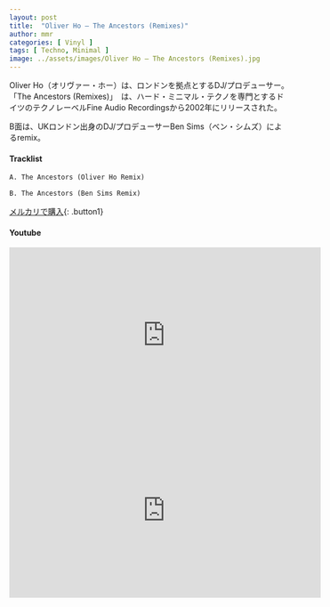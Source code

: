 ```yaml
---
layout: post
title:  "Oliver Ho – The Ancestors (Remixes)"
author: mmr
categories: [ Vinyl ]
tags: [ Techno, Minimal ]
image: ../assets/images/Oliver Ho – The Ancestors (Remixes).jpg
---
```


Oliver Ho（オリヴァー・ホー）は、ロンドンを拠点とするDJ/プロデューサー。「The Ancestors (Remixes)」　は、ハード・ミニマル・テクノを専門とするドイツのテクノレーベルFine Audio Recordingsから2002年にリリースされた。

B面は、UKロンドン出身のDJ/プロデューサーBen Sims（ベン・シムズ）によるremix。

#### Tracklist
```md
A. The Ancestors (Oliver Ho Remix)

B. The Ancestors (Ben Sims Remix)
```

[メルカリで購入](https://jp.mercari.com/item/m18959940888?afid=6142608987){: .button1}

#### Youtube
<iframe width="560" height="315" src="https://www.youtube.com/embed/2ikBLF3FAmI?si=oyW9WgJB0sFCezH8" title="YouTube video player" frameborder="0" allow="accelerometer; autoplay; clipboard-write; encrypted-media; gyroscope; picture-in-picture; web-share" referrerpolicy="strict-origin-when-cross-origin" allowfullscreen></iframe>

<iframe width="560" height="315" src="https://www.youtube.com/embed/Q6Fjw2t0bgo?si=s2ZTeUcfRZlrrwfz" title="YouTube video player" frameborder="0" allow="accelerometer; autoplay; clipboard-write; encrypted-media; gyroscope; picture-in-picture; web-share" referrerpolicy="strict-origin-when-cross-origin" allowfullscreen></iframe>